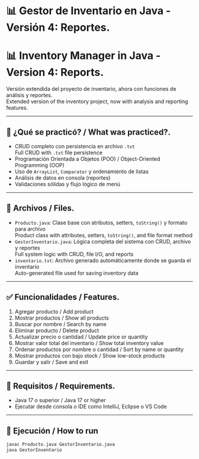 # 📊 Gestor de Inventario en Java - Versión 4: Reportes.
# 📊 Inventory Manager in Java - Version 4: Reports.

Versión extendida del proyecto de inventario, ahora con funciones de análisis y reportes.  
Extended version of the inventory project, now with analysis and reporting features.

---

## 🧠 ¿Qué se practicó? / What was practiced?.

- CRUD completo con persistencia en archivo `.txt`  
  Full CRUD with `.txt` file persistence  
- Programación Orientada a Objetos (POO) / Object-Oriented Programming (OOP)  
- Uso de `ArrayList`, `Comparator` y ordenamiento de listas  
- Análisis de datos en consola (reportes)  
- Validaciones sólidas y flujo lógico de menú

---

## 📄 Archivos / Files.

- `Producto.java`: Clase base con atributos, setters, `toString()` y formato para archivo  
  Product class with attributes, setters, `toString()`, and file format method  
- `GestorInventario.java`: Lógica completa del sistema con CRUD, archivo y reportes  
  Full system logic with CRUD, file I/O, and reports  
- `inventario.txt`: Archivo generado automáticamente donde se guarda el inventario  
  Auto-generated file used for saving inventory data

---

## ✅ Funcionalidades / Features.

1. Agregar producto / Add product  
2. Mostrar productos / Show all products  
3. Buscar por nombre / Search by name  
4. Eliminar producto / Delete product  
5. Actualizar precio o cantidad / Update price or quantity  
6. Mostrar valor total del inventario / Show total inventory value  
7. Ordenar productos por nombre o cantidad / Sort by name or quantity  
8. Mostrar productos con bajo stock / Show low-stock products  
9. Guardar y salir / Save and exit  

---

## 🧪 Requisitos / Requirements.

- Java 17 o superior / Java 17 or higher  
- Ejecutar desde consola o IDE como IntelliJ, Eclipse o VS Code

---

## 🚀 Ejecución / How to run

```bash
javac Producto.java GestorInventario.java
java GestorInventario
